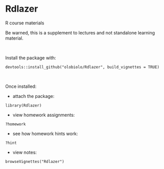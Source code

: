 # Rdlazer
R course materials

Be warned, this is a supplement to lectures and not standalone learning material.

<br>

Install the package with:
```
devtools::install_github("olobiolo/Rdlazer", build_vignettes = TRUE)
```
<br>

Once installed:

- attach the package:
```
library(Rdlazer)
```
- view homework assignments:
```
?homework
```
- see how homework hints work:
```
?hint
```

- view notes:
```
browseVignettes("Rdlazer")
```
